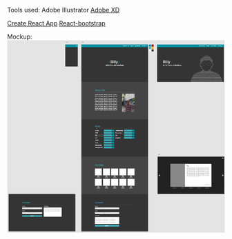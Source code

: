 Tools used:
Adobe Illustrator
[Adobe XD](https://www.adobe.com/be_nl/products/xd.html)

[Create React App](https://github.com/facebook/create-react-app)
[React-bootstrap](https://github.com/react-bootstrap/react-bootstrap)

Mockup:
![mockup](https://raw.githubusercontent.com/bmijnendonckx/portfolio/master/readme-files/mockup.png)